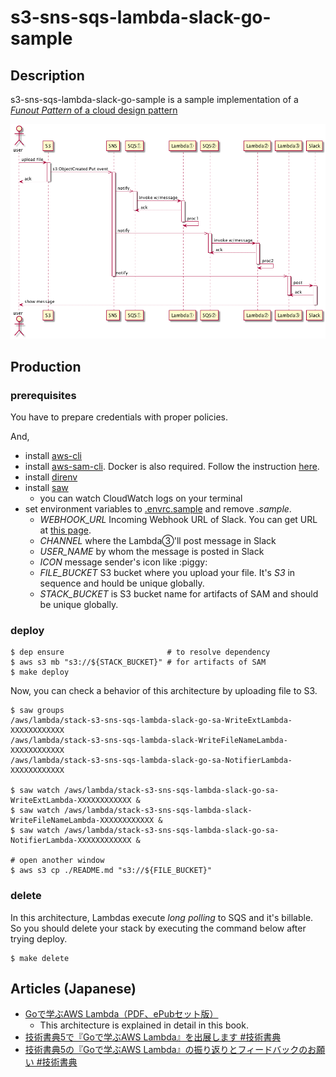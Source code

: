 s3-sns-sqs-lambda-slack-go-sample
====

## Description
s3-sns-sqs-lambda-slack-go-sample is a sample implementation of a [*Funout Pattern* of a cloud design pattern](http://aws.clouddesignpattern.org/index.php/CDP:Fanout%E3%83%91%E3%82%BF%E3%83%BC%E3%83%B3)

![sequence](./images/sequence.png)

## Production

### prerequisites

You have to prepare credentials with proper policies.

And,

* install [aws-cli](https://github.com/aws/aws-cli)
* install [aws-sam-cli](https://github.com/awslabs/aws-sam-cli). Docker is also required. Follow the instruction [here](https://github.com/awslabs/aws-sam-cli#installation).
* install [direnv](https://github.com/direnv/direnv)
* install [saw](https://github.com/TylerBrock/saw)
  * you can watch CloudWatch logs on your terminal
* set environment variables to [.envrc.sample](./.envrc.sample) and remove *.sample*.
  * *WEBHOOK_URL* Incoming Webhook URL of Slack. You can get URL at [this page](https://api.slack.com/incoming-webhooks).
  * *CHANNEL* where the Lambda③'ll post message in Slack
  * *USER_NAME* by whom the message is posted in Slack
  * *ICON* message sender's icon like :piggy:
  * *FILE_BUCKET* S3 bucket where you upload your file. It's *S3* in sequence and hould be unique globally.
  * *STACK_BUCKET* is S3 bucket name for artifacts of SAM and should be unique globally.

### deploy

```
$ dep ensure                       # to resolve dependency
$ aws s3 mb "s3://${STACK_BUCKET}" # for artifacts of SAM
$ make deploy
```

Now, you can check a behavior of this architecture by uploading file to S3.

```
$ saw groups
/aws/lambda/stack-s3-sns-sqs-lambda-slack-go-sa-WriteExtLambda-XXXXXXXXXXXX
/aws/lambda/stack-s3-sns-sqs-lambda-slack-WriteFileNameLambda-XXXXXXXXXXXX
/aws/lambda/stack-s3-sns-sqs-lambda-slack-go-sa-NotifierLambda-XXXXXXXXXXXX

$ saw watch /aws/lambda/stack-s3-sns-sqs-lambda-slack-go-sa-WriteExtLambda-XXXXXXXXXXXX &
$ saw watch /aws/lambda/stack-s3-sns-sqs-lambda-slack-WriteFileNameLambda-XXXXXXXXXXXX &
$ saw watch /aws/lambda/stack-s3-sns-sqs-lambda-slack-go-sa-NotifierLambda-XXXXXXXXXXXX &

# open another window
$ aws s3 cp ./README.md "s3://${FILE_BUCKET}"
```

### delete

In this architecture, Lambdas execute *long polling* to SQS and it's billable. So you should delete your stack by executing the command below after trying deploy.

```
$ make delete
```

## Articles (Japanese)

* [Goで学ぶAWS Lambda（PDF、ePubセット版）](https://toshi0607.booth.pm/items/1034858)
  * This architecture is explained in detail in this book.
* [技術書典5で『Goで学ぶAWS Lambda』を出展します #技術書典](http://toshi0607.com/programming/learning-aws-lambda-with-go/)
* [技術書典5の『Goで学ぶAWS Lambda』の振り返りとフィードバックのお願い #技術書典](http://toshi0607.com/event/review-of-tbf5/)
